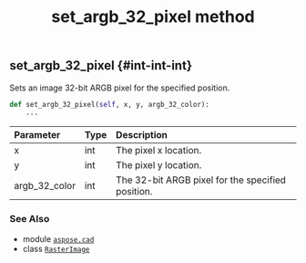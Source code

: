 ﻿---
title: set_argb_32_pixel method
second_title: Aspose.CAD for Python via .NET API References
description: 
type: docs
weight: 380
url: /aspose.cad/rasterimage/set_argb_32_pixel/
is_root: false
---

## set_argb_32_pixel {#int-int-int}

Sets an image 32-bit ARGB pixel for the specified position.



```python
def set_argb_32_pixel(self, x, y, argb_32_color):
    ...
```


| Parameter | Type | Description |
| :- | :- | :- |
| x | int | The pixel x location. |
| y | int | The pixel y location. |
| argb_32_color | int | The 32-bit ARGB pixel for the specified position. |



### See Also
* module [`aspose.cad`](../../)
* class [`RasterImage`](/cad/python-net/aspose.cad/rasterimage)
